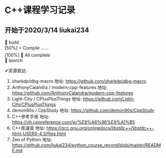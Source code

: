 <!--
 * @Author: your name
 * @Date: 2020-03-14 12:02:08
 * @LastEditTime: 2020-04-21 15:36:05
 * @LastEditors: liukai
 * @Description: In User Settings Edit
 * @FilePath: /C++课程学习记录/README.md
 -->
# C++课程学习记录
## 开始于2020/3/14  liukai234
🔨 build  
[50%] ⚡ Compile ......  
[100%] 🔋 All complete  
🚀 launch  

✔资源直达: 
1. sharkdp/dbg-macro  地址: https://github.com/sharkdp/dbg-macro
2. AnthonyCalandra / modern-cpp-features  地址: https://github.com/AnthonyCalandra/modern-cpp-features
3. Light-City / CPlusPlusThings 地址: https://github.com/Light-City/CPlusPlusThings
4. demon90s / CppStudy  地址: https://github.com/demon90s/CppStudy
5. C++参考手册   地址: https://zh.cppreference.com/w/%E9%A6%96%E9%A1%B5
6. C++库速查  地址: https://gcc.gnu.org/onlinedocs/libstdc++/libstdc++-html-USERS-4.3/files.html
7. Zen of Python  地址: https://github.com/liukai234/python_course_record/blob/master/README.md